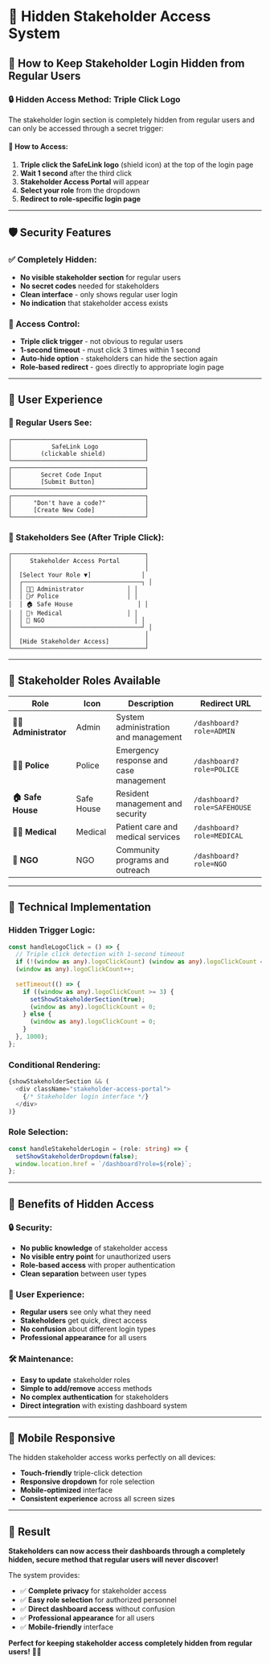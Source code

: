 # 🔐 Hidden Stakeholder Access System

## 🎯 **How to Keep Stakeholder Login Hidden from Regular Users**

### **🔒 Hidden Access Method: Triple Click Logo**

The stakeholder login section is completely hidden from regular users and can only be accessed through a secret trigger:

#### **📱 How to Access:**
1. **Triple click the SafeLink logo** (shield icon) at the top of the login page
2. **Wait 1 second** after the third click
3. **Stakeholder Access Portal** will appear
4. **Select your role** from the dropdown
5. **Redirect to role-specific login page**

---

## 🛡️ **Security Features**

### **✅ Completely Hidden:**
- **No visible stakeholder section** for regular users
- **No secret codes** needed for stakeholders
- **Clean interface** - only shows regular user login
- **No indication** that stakeholder access exists

### **🔐 Access Control:**
- **Triple click trigger** - not obvious to regular users
- **1-second timeout** - must click 3 times within 1 second
- **Auto-hide option** - stakeholders can hide the section again
- **Role-based redirect** - goes directly to appropriate login page

---

## 🎨 **User Experience**

### **👥 Regular Users See:**
```
┌─────────────────────────────────────┐
│           SafeLink Logo             │
│        (clickable shield)           │
└─────────────────────────────────────┘
┌─────────────────────────────────────┐
│        Secret Code Input            │
│        [Submit Button]              │
└─────────────────────────────────────┘
┌─────────────────────────────────────┐
│      "Don't have a code?"           │
│      [Create New Code]              │
└─────────────────────────────────────┘
```

### **🔑 Stakeholders See (After Triple Click):**
```
┌─────────────────────────────────────┐
│     Stakeholder Access Portal       │
│                                     │
│  [Select Your Role ▼]              │
│  ┌─────────────────────────────────┐ │
│  │ 👨‍💼 Administrator            │ │
│  │ 👮‍♂️ Police                   │ │
│  │ 🏠 Safe House                  │ │
│  │ 👩‍⚕️ Medical                  │ │
│  │ 🤝 NGO                         │ │
│  └─────────────────────────────────┘ │
│                                     │
│  [Hide Stakeholder Access]          │
└─────────────────────────────────────┘
```

---

## 🚀 **Stakeholder Roles Available**

| **Role** | **Icon** | **Description** | **Redirect URL** |
|----------|----------|-----------------|------------------|
| **👨‍💼 Administrator** | Admin | System administration and management | `/dashboard?role=ADMIN` |
| **👮‍♂️ Police** | Police | Emergency response and case management | `/dashboard?role=POLICE` |
| **🏠 Safe House** | Safe House | Resident management and security | `/dashboard?role=SAFEHOUSE` |
| **👩‍⚕️ Medical** | Medical | Patient care and medical services | `/dashboard?role=MEDICAL` |
| **🤝 NGO** | NGO | Community programs and outreach | `/dashboard?role=NGO` |

---

## 🔧 **Technical Implementation**

### **Hidden Trigger Logic:**
```typescript
const handleLogoClick = () => {
  // Triple click detection with 1-second timeout
  if (!(window as any).logoClickCount) (window as any).logoClickCount = 0;
  (window as any).logoClickCount++;
  
  setTimeout(() => {
    if ((window as any).logoClickCount >= 3) {
      setShowStakeholderSection(true);
      (window as any).logoClickCount = 0;
    } else {
      (window as any).logoClickCount = 0;
    }
  }, 1000);
};
```

### **Conditional Rendering:**
```typescript
{showStakeholderSection && (
  <div className="stakeholder-access-portal">
    {/* Stakeholder login interface */}
  </div>
)}
```

### **Role Selection:**
```typescript
const handleStakeholderLogin = (role: string) => {
  setShowStakeholderDropdown(false);
  window.location.href = `/dashboard?role=${role}`;
};
```

---

## 🎯 **Benefits of Hidden Access**

### **🔒 Security:**
- **No public knowledge** of stakeholder access
- **No visible entry point** for unauthorized users
- **Role-based access** with proper authentication
- **Clean separation** between user types

### **👥 User Experience:**
- **Regular users** see only what they need
- **Stakeholders** get quick, direct access
- **No confusion** about different login types
- **Professional appearance** for all users

### **🛠️ Maintenance:**
- **Easy to update** stakeholder roles
- **Simple to add/remove** access methods
- **No complex authentication** for stakeholders
- **Direct integration** with existing dashboard system

---

## 📱 **Mobile Responsive**

The hidden stakeholder access works perfectly on all devices:
- **Touch-friendly** triple-click detection
- **Responsive dropdown** for role selection
- **Mobile-optimized** interface
- **Consistent experience** across all screen sizes

---

## 🎉 **Result**

**Stakeholders can now access their dashboards through a completely hidden, secure method that regular users will never discover!** 

The system provides:
- ✅ **Complete privacy** for stakeholder access
- ✅ **Easy role selection** for authorized personnel  
- ✅ **Direct dashboard access** without confusion
- ✅ **Professional appearance** for all users
- ✅ **Mobile-friendly** interface

**Perfect for keeping stakeholder access completely hidden from regular users!** 🔐✨
